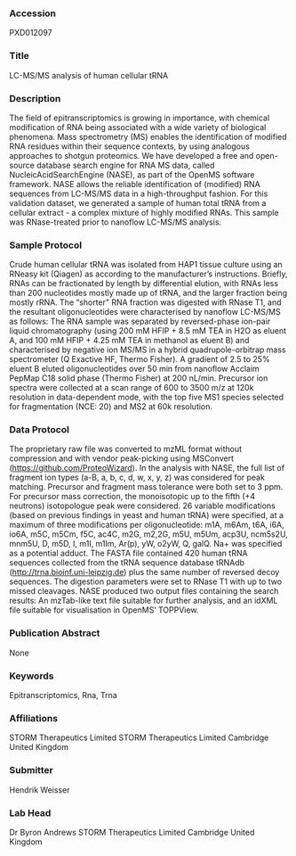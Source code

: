 ### Accession
PXD012097

### Title
LC-MS/MS analysis of human cellular tRNA

### Description
The field of epitranscriptomics is growing in importance, with chemical modification of RNA being associated with a wide variety of biological phenomena. Mass spectrometry (MS) enables the identification of modified RNA residues within their sequence contexts, by using analogous approaches to shotgun proteomics. We have developed a free and open-source database search engine for RNA MS data, called NucleicAcidSearchEngine (NASE), as part of the OpenMS software framework. NASE allows the reliable identification of (modified) RNA sequences from LC-MS/MS data in a high-throughput fashion. For this validation dataset, we generated a sample of human total tRNA from a cellular extract - a complex mixture of highly modified RNAs. This sample was RNase-treated prior to nanoflow LC-MS/MS analysis.

### Sample Protocol
Crude human cellular tRNA was isolated from HAP1 tissue culture using an RNeasy kit (Qiagen) as according to the manufacturer’s instructions. Briefly, RNAs can be fractionated by length by differential elution, with RNAs less than 200 nucleotides mostly made up of tRNA, and the larger fraction being mostly rRNA. The “shorter” RNA fraction was digested with RNase T1, and the resultant oligonucleotides were characterised by nanoflow LC-MS/MS as follows: The RNA sample was separated by reversed-phase ion-pair liquid chromatography (using 200 mM HFIP + 8.5 mM TEA in H2O as eluent A, and 100 mM HFIP + 4.25 mM TEA in methanol as eluent B) and characterised by negative ion MS/MS in a hybrid quadrupole-orbitrap mass spectrometer (Q Exactive HF, Thermo Fisher). A gradient of 2.5 to 25% eluent B eluted oligonucleotides over 50 min from nanoflow Acclaim PepMap C18 solid phase (Thermo Fisher) at 200 nL/min. Precursor ion spectra were collected at a scan range of 600 to 3500 m/z at 120k resolution in data-dependent mode, with the top five MS1 species selected for fragmentation (NCE: 20) and MS2 at 60k resolution.

### Data Protocol
The proprietary raw file was converted to mzML format without compression and with vendor peak-picking using MSConvert (https://github.com/ProteoWizard). In the analysis with NASE, the full list of fragment ion types (a-B, a, b, c, d, w, x, y, z) was considered for peak matching. Precursor and fragment mass tolerance were both set to 3 ppm. For precursor mass correction, the monoisotopic up to the fifth (+4 neutrons) isotopologue peak were considered. 26 variable modifications (based on previous findings in yeast and human tRNA) were specified, at a maximum of three modifications per oligonucleotide: m1A, m6Am, t6A, i6A, io6A, m5C, m5Cm, f5C, ac4C, m2G, m2,2G, m5U, m5Um, acp3U, ncm5s2U, mnm5U, D, m5D, I, m1I, m1Im, Ar(p), yW, o2yW, Q, galQ. Na+ was specified as a potential adduct. The FASTA file contained 420 human tRNA sequences collected from the tRNA sequence database tRNAdb (http://trna.bioinf.uni-leipzig.de) plus the same number of reversed decoy sequences. The digestion parameters were set to RNase T1 with up to two missed cleavages. NASE produced two output files containing the search results: An mzTab-like text file suitable for further analysis, and an idXML file suitable for visualisation in OpenMS’ TOPPView.

### Publication Abstract
None

### Keywords
Epitranscriptomics, Rna, Trna

### Affiliations
STORM Therapeutics Limited
STORM Therapeutics Limited Cambridge United Kingdom

### Submitter
Hendrik Weisser

### Lab Head
Dr Byron Andrews
STORM Therapeutics Limited Cambridge United Kingdom


